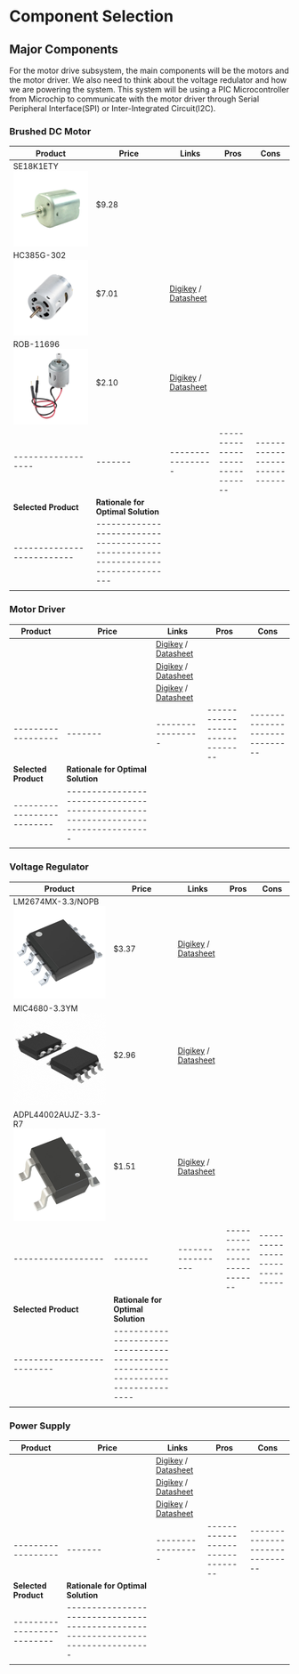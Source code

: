 # **Component Selection**

## **Major Components**
For the motor drive subsystem, the main components will be the motors and the motor driver. We also need to think about the voltage redulator and how we are powering the system. This system will be using a PIC Microcontroller from Microchip to communicate with the motor driver through Serial Peripheral Interface(SPI) or Inter-Integrated Circuit(I2C).

### **Brushed DC Motor**
| Product          | Price | Links       | Pros                           | Cons                         |
|------------------|-------|-----------------|--------------------------------|------------------------------|
| SE18K1ETY ![BDC Motor 1](images/components/SE18K1ETY.jpg) | $9.28 |  |  |  |
| HC385G-302 ![BDC Motor 2](images/components/HC385G-302.jpg) | $7.01 | [Digikey]() / [Datasheet]() |  |  |
| ROB-11696 ![BDC Motor 3](images/components/ROB-11696.jpg) | $2.10 | [Digikey]() / [Datasheet]() |  |  |
|------------------|-------|-----------------|--------------------------------|------------------------------|
| **Selected Product**     | **Rationale for Optimal Solution**                                              |
|--------------------------|---------------------------------------------------------------------------------|
|  |  |

### **Motor Driver**
| Product          | Price | Links       | Pros                           | Cons                         |
|------------------|-------|-----------------|--------------------------------|------------------------------|
|  |  | [Digikey]() / [Datasheet]() |  |  |
|  |  | [Digikey]() / [Datasheet]() |  |  |
|  |  | [Digikey]() / [Datasheet]() |  |  |
|------------------|-------|-----------------|--------------------------------|------------------------------|
| **Selected Product**     | **Rationale for Optimal Solution**                                              |
|--------------------------|---------------------------------------------------------------------------------|
|  |  |

### **Voltage Regulator**
| Product          | Price | Links       | Pros                           | Cons                         |
|------------------|-------|-----------------|--------------------------------|------------------------------|
| LM2674MX-3.3/NOPB ![Voltage Regulator 1](images/components/LM2674MX-3.3.jpg) | $3.37 | [Digikey](https://www.digikey.com/en/products/detail/texas-instruments/LM2674MX-3-3-NOPB/366902) / [Datasheet](https://www.ti.com/lit/ds/symlink/lm2674.pdf?HQS=dis-dk-null-digikeymode-dsf-pf-null-wwe&ts=1738969322841&ref_url=http%253A%252F%252Fwww.wjs2ic.com%252F) |  |  |
| MIC4680-3.3YM ![Voltage Regulator 2](images/components/MIC4680-3.3YM.jpg)  | $2.96 | [Digikey](https://www.digikey.com/en/products/detail/microchip-technology/MIC4680-3-3YM/771689) / [Datasheet](https://ww1.microchip.com/downloads/en/DeviceDoc/mic4680.pdf) |  |  |
| ADPL44002AUJZ-3.3-R7 ![Voltage Regulator 3](images/components/ADPL44002AUJZ-3.3-R7.jpg) | $1.51 | [Digikey](https://www.digikey.com/en/products/detail/analog-devices-inc/ADPL44002AUJZ-3-3-R7/25803461) / [Datasheet](https://www.mouser.com/datasheet/2/609/1/adpl44002-3535120.pdf) |  |  |
|------------------|-------|-----------------|--------------------------------|------------------------------|
| **Selected Product**     | **Rationale for Optimal Solution**                                              |
|--------------------------|---------------------------------------------------------------------------------|
|  |  |


### **Power Supply**
| Product          | Price | Links       | Pros                           | Cons                         |
|------------------|-------|-----------------|--------------------------------|------------------------------|
|  |  | [Digikey]() / [Datasheet]() |  |  |
|  |  | [Digikey]() / [Datasheet]() |  |  |
|  |  | [Digikey]() / [Datasheet]() |  |  |
|------------------|-------|-----------------|--------------------------------|------------------------------|
| **Selected Product**     | **Rationale for Optimal Solution**                                              |
|--------------------------|---------------------------------------------------------------------------------|
|  |  |
